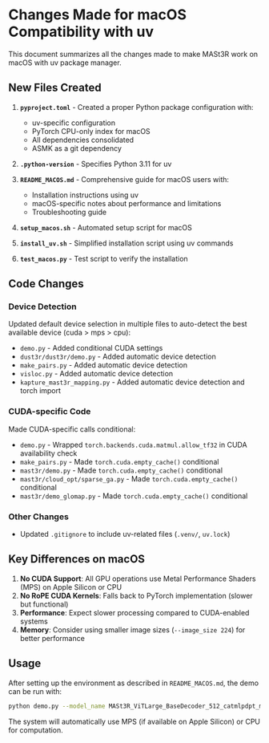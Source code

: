 # Changes Made for macOS Compatibility with uv

This document summarizes all the changes made to make MASt3R work on macOS with uv package manager.

## New Files Created

1. **`pyproject.toml`** - Created a proper Python package configuration with:
   - uv-specific configuration
   - PyTorch CPU-only index for macOS
   - All dependencies consolidated
   - ASMK as a git dependency

2. **`.python-version`** - Specifies Python 3.11 for uv

3. **`README_MACOS.md`** - Comprehensive guide for macOS users with:
   - Installation instructions using uv
   - macOS-specific notes about performance and limitations
   - Troubleshooting guide

4. **`setup_macos.sh`** - Automated setup script for macOS

5. **`install_uv.sh`** - Simplified installation script using uv commands

6. **`test_macos.py`** - Test script to verify the installation

## Code Changes

### Device Detection
Updated default device selection in multiple files to auto-detect the best available device (cuda > mps > cpu):
- `demo.py` - Added conditional CUDA settings
- `dust3r/dust3r/demo.py` - Added automatic device detection
- `make_pairs.py` - Added automatic device detection
- `visloc.py` - Added automatic device detection  
- `kapture_mast3r_mapping.py` - Added automatic device detection and torch import

### CUDA-specific Code
Made CUDA-specific calls conditional:
- `demo.py` - Wrapped `torch.backends.cuda.matmul.allow_tf32` in CUDA availability check
- `make_pairs.py` - Made `torch.cuda.empty_cache()` conditional
- `mast3r/demo.py` - Made `torch.cuda.empty_cache()` conditional
- `mast3r/cloud_opt/sparse_ga.py` - Made `torch.cuda.empty_cache()` conditional
- `mast3r/demo_glomap.py` - Made `torch.cuda.empty_cache()` conditional

### Other Changes
- Updated `.gitignore` to include uv-related files (`.venv/`, `uv.lock`)

## Key Differences on macOS

1. **No CUDA Support**: All GPU operations use Metal Performance Shaders (MPS) on Apple Silicon or CPU
2. **No RoPE CUDA Kernels**: Falls back to PyTorch implementation (slower but functional)
3. **Performance**: Expect slower processing compared to CUDA-enabled systems
4. **Memory**: Consider using smaller image sizes (`--image_size 224`) for better performance

## Usage

After setting up the environment as described in `README_MACOS.md`, the demo can be run with:

```bash
python demo.py --model_name MASt3R_ViTLarge_BaseDecoder_512_catmlpdpt_metric
```

The system will automatically use MPS (if available on Apple Silicon) or CPU for computation. 